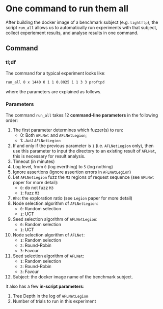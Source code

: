 # One command to run them all

After building the docker image of a benchmark subject (e.g. `lightftp`), 
the script `run_all` allows us to automatically run experiments with that subject, collect experiement results, and analyse results in one command.

## Command
### tl;df

The command for a typical experiment looks like:

```bash
run_all 0 x 1440 0 1 1 0.0025 1 1 3 3 proftpd
```

where the parameters are explained as follows.

### Parameters

The command `run_all` takes 12 **command-line parameters** in the following order:
1. The first parameter determines which fuzzer(s) to run:
    * 0: Both `AFLNet` and `AFLNetLegion`; 
    * 1: Just `AFLNetLegion`
2. If and only if the previous parameter is `1` (i.e. `AFLNetLegion` only), then use this parameter to input the directory to an existing result of `AFLNet`, this is necessary for result analysis.
3. Timeout (in minutes)
4. Log level, from `0` (log everthing) to `5` (log nothing)
5. Ignore assertions (ignore assertion errors in `AFLNetLegion`)
6. Let `AFLNetLegion` fuzz the `M3` regions of request sequence (see `AFLNet` paper for more detail):
    * `0`: do not fuzz `M3`
    * `1`: fuzz `M3`
7. `Rho`: the exploration ratio (see `Legion` paper for more detail)
8. Node selection algorithm of `AFLNetLegion`:
    * `0`: Random selection
    * `1`: UCT
9. Seed selection algorithm of `AFLNetLegion`:
    * `0`: Random selection
    * `1`: UCT
10. Node selection algorithm of `AFLNet`:
    * `1`: Random selection
    * `2`: Round-Robin
    * `3`: Favour
11. Seed selection algorithm of `AFLNet`:
    * `1`: Random selection
    * `2`: Round-Robin
    * `3`: Favour
12. Subject: the docker image name of the benchmark subject.

It also has a few **in-script parameters**:
1. Tree Depth in the log of `AFLNetLegion`
2. Number of trials to run in this experiment

